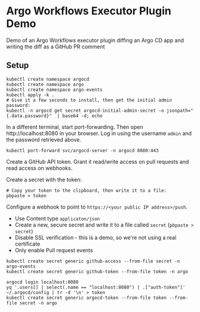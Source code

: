 # Argo Workflows Executor Plugin Demo

Demo of an Argo Workflows executor plugin diffing an Argo CD app and writing the diff as a GitHub PR comment

## Setup

```shell
kubectl create namespace argocd
kubectl create namespace argo
kubectl create namespace argo-events
kubectl apply -k .
# Give it a few seconds to install, then get the initial admin password:
kubectl -n argocd get secret argocd-initial-admin-secret -o jsonpath="{.data.password}"  | base64 -d; echo
```

In a different terminal, start port-forwarding. Then open http://localhost:8080 in your browser.
Log in using the username `admin` and the password retrieved above.

```shell
kubectl port-forward svc/argocd-server -n argocd 8080:443
```

Create a GitHub API token. Grant it read/write access on pull requests and read access on webhooks.

Create a secret with the token:

```shell
# Copy your token to the clipboard, then write it to a file:
pbpaste > token
```

Configure a webhook to point to `https://<your public IP address>/push`.

* Use Content type `applicaton/json`
* Create a new, secure secret and write it to a file called `secret` (`pbpaste > secret`)
* Disable SSL verification - this is a demo, so we're not using a real certificate
* Only enable Pull request events

```shell
kubectl create secret generic github-access --from-file secret -n argo-events
kubectl create secret generic github-token --from-file token -n argo
```

```shell
argocd login localhost:8080
yq '.users[] | select(.name == "localhost:8080") | .["auth-token"]' ~/.argocd/config | tr -d '\n' > token
kubectl create secret generic argocd-token --from-file token --from-file secret -n argo
```